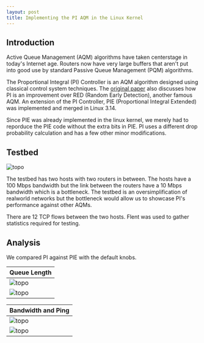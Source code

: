 ```yaml
---
layout: post
title: Implementing the PI AQM in the Linux Kernel
---
```


## Introduction

Active Queue Management (AQM) algorithms have taken centerstage in today's Internet age. Routers now have very large buffers that aren't put into good use by standard Passive Queue Management (PQM) algorithms.  

The Proportional Integral (PI) Controller is an AQM algorithm designed using classical control system techniques. The [original paper](https://ieeexplore.ieee.org/abstract/document/916670) also discusses how PI is an improvement over RED (Random Early Detection), another famous AQM. An extension of the PI Controller, PIE (Proportional Integral Extended) was implemented and merged in Linux 3.14.  

Since PIE was already implemented in the linux kernel, we merely had to reporduce the PIE code without the extra bits in PIE. PI uses a different drop probability calculation and has a few other minor modifications.  

## Testbed
![topo](http://linux-pi-programmers.github.io/public/topo.png)

The testbed has two hosts with two routers in between. The hosts have a 100 Mbps bandwidth but the link between the routers have a 10 Mbps bandwidth which is a bottleneck. The testbed is an oversimplification of realworld networks but the bottleneck would allow us to showcase PI's performance against other AQMs.  

There are 12 TCP flows between the two hosts. Flent was used to gather statistics required for testing.

## Analysis 

We compared PI against PIE with the default knobs. 

| Queue Length |
|----|
| ![topo](http://linux-pi-programmers.github.io/public/pi-qlen-plot.png)  |  
| ![topo](http://linux-pi-programmers.github.io/public/pie-qlen-plot.png) |
  
| Bandwidth and Ping |
|----|
|  ![topo](http://linux-pi-programmers.github.io/public/pi-bandwidth-plot.png)  |
|  ![topo](http://linux-pi-programmers.github.io/public/pie-bandwidth-plot.png) |
